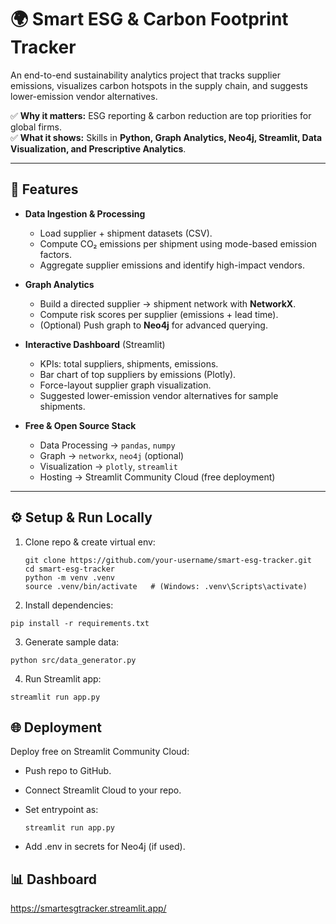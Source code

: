 # 🌍 Smart ESG & Carbon Footprint Tracker

An end-to-end sustainability analytics project that tracks supplier emissions, visualizes carbon hotspots in the supply chain, and suggests lower-emission vendor alternatives.  

✅ **Why it matters:** ESG reporting & carbon reduction are top priorities for global firms.  
✅ **What it shows:** Skills in **Python, Graph Analytics, Neo4j, Streamlit, Data Visualization, and Prescriptive Analytics**.  

---

## 🚀 Features
- **Data Ingestion & Processing**  
  - Load supplier + shipment datasets (CSV).  
  - Compute CO₂ emissions per shipment using mode-based emission factors.  
  - Aggregate supplier emissions and identify high-impact vendors.  

- **Graph Analytics**  
  - Build a directed supplier → shipment network with **NetworkX**.  
  - Compute risk scores per supplier (emissions + lead time).  
  - (Optional) Push graph to **Neo4j** for advanced querying.  

- **Interactive Dashboard** (Streamlit)  
  - KPIs: total suppliers, shipments, emissions.  
  - Bar chart of top suppliers by emissions (Plotly).  
  - Force-layout supplier graph visualization.  
  - Suggested lower-emission vendor alternatives for sample shipments.  

- **Free & Open Source Stack**  
  - Data Processing → `pandas`, `numpy`  
  - Graph → `networkx`, `neo4j` (optional)  
  - Visualization → `plotly`, `streamlit`  
  - Hosting → Streamlit Community Cloud (free deployment)  

---

## ⚙️ Setup & Run Locally
1. Clone repo & create virtual env:
   ```
   git clone https://github.com/your-username/smart-esg-tracker.git
   cd smart-esg-tracker
   python -m venv .venv
   source .venv/bin/activate   # (Windows: .venv\Scripts\activate)

2. Install dependencies:
  ```
  pip install -r requirements.txt
  ```
3. Generate sample data:
  ```
  python src/data_generator.py
  ```

4. Run Streamlit app:
  ```
  streamlit run app.py
  ```

## 🌐 Deployment

Deploy free on Streamlit Community Cloud:

- Push repo to GitHub.

- Connect Streamlit Cloud to your repo.

- Set entrypoint as:
  ```
  streamlit run app.py
  ```

- Add .env in secrets for Neo4j (if used).

## 📊 Dashboard

https://smartesgtracker.streamlit.app/
